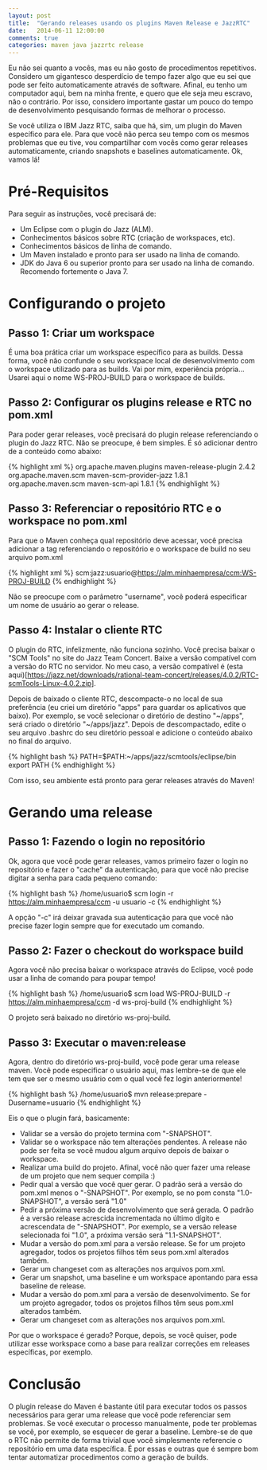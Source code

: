 ```yaml
---
layout: post
title:  "Gerando releases usando os plugins Maven Release e JazzRTC"
date:   2014-06-11 12:00:00
comments: true
categories: maven java jazzrtc release
---
```


Eu não sei quanto a vocês, mas eu não gosto de procedimentos repetitivos. Considero um gigantesco desperdício de tempo fazer algo que eu sei que pode ser feito automaticamente através de software. Afinal, eu tenho um computador aqui, bem na minha frente, e quero que ele seja meu escravo, não o contrário. Por isso, considero importante gastar um pouco do tempo de desenvolvimento pesquisando formas de melhorar o processo. 

Se você utiliza o IBM Jazz RTC, saiba que há, sim, um plugin do Maven específico para ele. Para que você não perca seu tempo com os mesmos problemas que eu tive, vou compartilhar com vocês como gerar releases automaticamente, criando snapshots e baselines automaticamente. Ok, vamos lá!

# Pré-Requisitos

Para seguir as instruções, você precisará de:

* Um Eclipse com o plugin do Jazz (ALM).
* Conhecimentos básicos sobre RTC (criação de workspaces, etc).
* Conhecimentos básicos de linha de comando.
* Um Maven instalado e pronto para ser usado na linha de comando.
* JDK do Java 6 ou superior pronto para ser usado na linha de comando. Recomendo fortemente o Java 7. 

# Configurando o projeto

## Passo 1: Criar um workspace 

É uma boa prática criar um workspace específico para as builds. Dessa forma, você não confunde o seu workspace local de desenvolvimento com o workspace utilizado para as builds. Vai por mim, experiência própria... Usarei aqui o nome WS-PROJ-BUILD para o workspace de builds.

## Passo 2: Configurar os plugins release e RTC no pom.xml

Para poder gerar releases, você precisará do plugin release referenciando o plugin do Jazz RTC. Não se preocupe, é bem simples. É só adicionar dentro de <build><plugins> a conteúdo como abaixo:

{% highlight xml %}
<build>
    <plugins>
        <!-- Outros plugins aqui -->
        <plugin>
            <groupId>org.apache.maven.plugins</groupId>
            <artifactId>maven-release-plugin</artifactId>
            <version>2.4.2</version>
            <dependencies>
                <dependency>
                    <groupId>org.apache.maven.scm</groupId>
                    <artifactId>maven-scm-provider-jazz</artifactId>
                    <version>1.8.1</version>
                </dependency>
                <dependency>
                    <groupId>org.apache.maven.scm</groupId>
                    <artifactId>maven-scm-api</artifactId>
                    <version>1.8.1</version>
                </dependency>
            </dependencies>
        </plugin>
        <!-- Outros plugins aqui -->
    </plugins>
{% endhighlight %}

## Passo 3: Referenciar o repositório RTC e o workspace no pom.xml

Para que o Maven conheça qual repositório deve acessar, você precisa adicionar a tag <scm> referenciando o repositório e o workspace de build no seu arquivo pom.xml

{% highlight xml %}
<scm>
<connection>scm:jazz:usuario@https://alm.minhaempresa/ccm:WS-PROJ-BUILD</connection> 
</scm>
{% endhighlight %}

Não se preocupe com o parâmetro "username", você poderá especificar um nome de usuário ao gerar o release.

## Passo 4: Instalar o cliente RTC

O plugin do RTC, infelizmente, não funciona sozinho. Você precisa baixar o "SCM Tools" no site do Jazz Team Concert. Baixe a versão compatível com a versão do RTC no servidor. No meu caso, a versão compatível é (esta aqui)[https://jazz.net/downloads/rational-team-concert/releases/4.0.2/RTC-scmTools-Linux-4.0.2.zip]. 

Depois de baixado o cliente RTC, descompacte-o no local de sua preferência (eu criei um diretório "apps" para guardar os aplicativos que baixo). Por exemplo, se você selecionar o diretório de destino "~/apps", será criado o diretório "~/apps/jazz". Depois de descompactado, edite o seu arquivo .bashrc do seu diretório pessoal e adicione o conteúdo abaixo no final do arquivo. 

{% highlight bash %}
PATH=$PATH:~/apps/jazz/scmtools/eclipse/bin
export PATH
{% endhighlight %}

Com isso, seu ambiente está pronto para gerar releases através do Maven!

# Gerando uma release

## Passo 1: Fazendo o login no repositório

Ok, agora que você pode gerar releases, vamos primeiro fazer o login no repositório e fazer o "cache" da autenticação, para que você não precise digitar a senha para cada pequeno comando:

{% highlight bash %}
/home/usuario$ scm login -r https://alm.minhaempresa/ccm -u usuario -c
{% endhighlight %}

A opção "-c" irá deixar gravada sua autenticação para que você não precise fazer login sempre que for executado um comando.

## Passo 2: Fazer o checkout do workspace build

Agora você não precisa baixar o workspace através do Eclipse, você pode usar a linha de comando para poupar tempo!

{% highlight bash %}
/home/usuario$ scm load WS-PROJ-BUILD -r https://alm.minhaempresa/ccm -d ws-proj-build
{% endhighlight %}

O projeto será baixado no diretório ws-proj-build.

## Passo 3: Executar o maven:release

Agora, dentro do diretório ws-proj-build, você pode gerar uma release maven. Você pode especificar o usuário aqui, mas lembre-se de que ele tem que ser o mesmo usuário com o qual você fez login anteriormente! 

{% highlight bash %}
/home/usuario$ mvn release:prepare -Dusername=usuario
{% endhighlight %}

Eis o que o plugin fará, basicamente:

* Validar se a versão do projeto termina com "-SNAPSHOT". 
* Validar se o workspace não tem alterações pendentes. A release não pode ser feita se você mudou algum arquivo depois de baixar o workspace. 
* Realizar uma build do projeto. Afinal, você não quer fazer uma release de um projeto que nem sequer compila :)
* Pedir qual a versão que você quer gerar. O padrão será a versão do pom.xml menos o "-SNAPSHOT". Por exemplo, se no pom consta "1.0-SNAPSHOT", a versão será "1.0"
* Pedir a próxima versão de desenvolvimento que será gerada. O padrão é a versão release acrescida incrementada no último dígito e acrescendata de "-SNAPSHOT". Por exemplo, se a versão release selecionada foi "1.0", a próxima versão será "1.1-SNAPSHOT".
* Mudar a versão do pom.xml para a versão release. Se for um projeto agregador, todos os projetos filhos têm seus pom.xml alterados também.
* Gerar um changeset com as alterações nos arquivos pom.xml.
* Gerar um snapshot, uma baseline e um workspace apontando para essa baseline de release.
* Mudar a versão do pom.xml para a versão de desenvolvimento. Se for um projeto agregador, todos os projetos filhos têm seus pom.xml alterados também.
* Gerar um changeset com as alterações nos arquivos pom.xml.

Por que o workspace é gerado? Porque, depois, se você quiser, pode utilizar esse workspace como a base para realizar correções em releases específicas, por exemplo.

# Conclusão

O plugin release do Maven é bastante útil para executar todos os passos necessários para gerar uma release que você pode referenciar sem problemas. Se você executar o processo manualmente, pode ter problemas se você, por exemplo, se esquecer de gerar a baseline. Lembre-se de que o RTC não permite de forma trivial que você simplesmente referencie o repositório em uma data específica. É por essas e outras que é sempre bom tentar automatizar procedimentos como a geração de builds.







